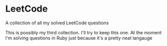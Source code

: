 # LeetCode
A collection of all my solved LeetCode questions

This is possibly my third collection. I'll try to keep this one. At the moment I'm solving questions in Ruby just because it's a pretty neat langauge
